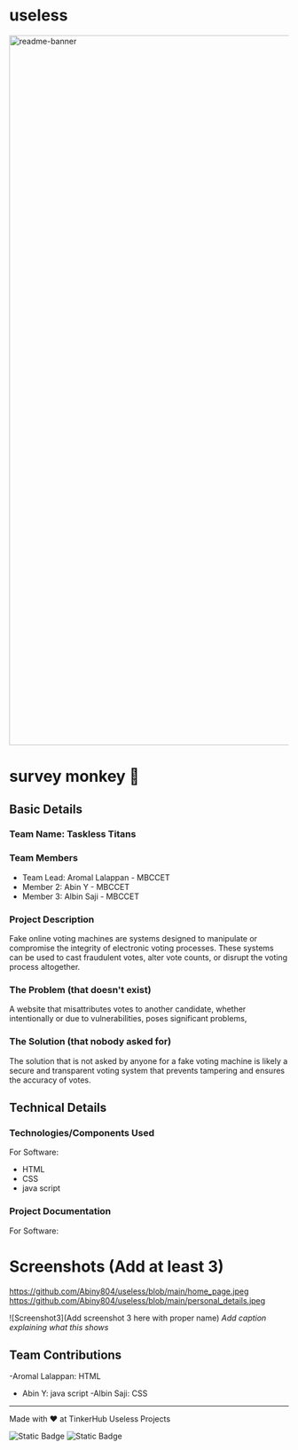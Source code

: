 # useless
<img width="1280" alt="readme-banner" src="https://github.com/user-attachments/assets/35332e92-44cb-425b-9dff-27bcf1023c6c">

# survey monkey 🎯


## Basic Details
### Team Name: Taskless Titans


### Team Members
- Team Lead: Aromal Lalappan - MBCCET
- Member 2: Abin Y - MBCCET
- Member 3: Albin Saji - MBCCET

### Project Description
Fake online voting machines are systems designed to manipulate or compromise the integrity of electronic voting processes. These systems can be used to cast fraudulent votes, alter vote counts, or disrupt the voting process altogether.

### The Problem (that doesn't exist)
A website that misattributes votes to another candidate, whether intentionally or due to vulnerabilities, poses significant problems, 

### The Solution (that nobody asked for)
The solution that is not asked by anyone for a fake voting machine is likely a secure and transparent voting system that prevents tampering and ensures the accuracy of votes. 

## Technical Details
### Technologies/Components Used
For Software:
- HTML
- CSS
- java script




### Project Documentation
For Software:

# Screenshots (Add at least 3)

https://github.com/Abiny804/useless/blob/main/home_page.jpeg
https://github.com/Abiny804/useless/blob/main/personal_details.jpeg

![Screenshot3](Add screenshot 3 here with proper name)
*Add caption explaining what this shows*




## Team Contributions
-Aromal Lalappan: HTML
- Abin Y: java script
-Albin Saji: CSS

---
Made with ❤️ at TinkerHub Useless Projects 

![Static Badge](https://img.shields.io/badge/TinkerHub-24?color=%23000000&link=https%3A%2F%2Fwww.tinkerhub.org%2F)
![Static Badge](https://img.shields.io/badge/UselessProject--24-24?link=https%3A%2F%2Fwww.tinkerhub.org%2Fevents%2FQ2Q1TQKX6Q%2FUseless%2520Projects)



